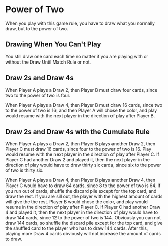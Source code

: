 # Power of Two
When you play with this game rule, you have to draw what you normally draw, but to the power of two.

## Drawing When You Can't Play
You still draw one card each time no matter if you are playing with or without the Draw Until Match Rule or not.

## Draw 2s and Draw 4s
When Player A plays a Draw 2, then Player B must draw four cards, since two to the power of two is four.

When Player A plays a Draw 4, then Player B must draw 16 cards, since two to the power of two is 16, 
and then Player A will chose the color, and play would resume with the next player in the direction 
of play after Player B.

## Draw 2s and Draw 4s with the Cumulate Rule
When Player A plays a Draw 2, then Player B plays another Draw 2, then Player C must draw 16 cards, since 
four to the power of two is 16. Play would resume with the next player in the direction of play after Player C. 
If Player C had another Draw 2 and played it, then the next player in the direction of play would have to draw 
thirty six cards, since six to the power of two is thirty six.

When Player A plays a Draw 4, then Player B plays another Draw 4, then Player C would have to draw 64 cards, 
since 8 to the power of two is 64. If you run out of cards, shuffle the discard pile except for the top card,
and draw the rest. If you are sill out, the player with the highest amount of cards will give the the rest. 
Player B would chose the color, and play would resume in the direction of play after Player C. If Player C had 
another Draw 4 and played it, then the next player in the direction of play would have to draw 144 cards, since 
12 to the power of two is 144. Obviously you can not draw 144 cards, so shuffle the discard pile except for the 
top card, and give the shuffled card to the player who has to draw 144 cards. After this, playing more Draw 4 cards
obviously will not increase the amount of cards to draw.
